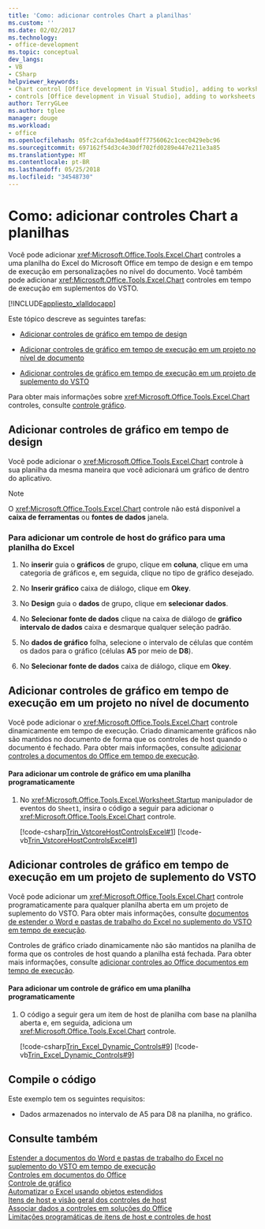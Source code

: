 ```yaml
---
title: 'Como: adicionar controles Chart a planilhas'
ms.custom: ''
ms.date: 02/02/2017
ms.technology:
- office-development
ms.topic: conceptual
dev_langs:
- VB
- CSharp
helpviewer_keywords:
- Chart control [Office development in Visual Studio], adding to worksheets
- controls [Office development in Visual Studio], adding to worksheets
author: TerryGLee
ms.author: tglee
manager: douge
ms.workload:
- office
ms.openlocfilehash: 05fc2cafda3ed4aa0ff7756062c1cec0429ebc96
ms.sourcegitcommit: 697162f54d3c4e30df702fd0289e447e211e3a85
ms.translationtype: MT
ms.contentlocale: pt-BR
ms.lasthandoff: 05/25/2018
ms.locfileid: "34548730"
---
```

# <a name="how-to-add-chart-controls-to-worksheets"></a>Como: adicionar controles Chart a planilhas
  Você pode adicionar <xref:Microsoft.Office.Tools.Excel.Chart> controles a uma planilha do Excel do Microsoft Office em tempo de design e em tempo de execução em personalizações no nível do documento. Você também pode adicionar <xref:Microsoft.Office.Tools.Excel.Chart> controles em tempo de execução em suplementos do VSTO.  
  
 [!INCLUDE[appliesto_xlalldocapp](../vsto/includes/appliesto-xlalldocapp-md.md)]  
  
 Este tópico descreve as seguintes tarefas:  
  
-   [Adicionar controles de gráfico em tempo de design](#designtime)  
  
-   [Adicionar controles de gráfico em tempo de execução em um projeto no nível de documento](#runtimedoclevel)  
  
-   [Adicionar controles de gráfico em tempo de execução em um projeto de suplemento do VSTO](#runtimeaddin)  
  
 Para obter mais informações sobre <xref:Microsoft.Office.Tools.Excel.Chart> controles, consulte [controle gráfico](../vsto/chart-control.md).  
  
##  <a name="designtime"></a> Adicionar controles de gráfico em tempo de design  
 Você pode adicionar o <xref:Microsoft.Office.Tools.Excel.Chart> controle à sua planilha da mesma maneira que você adicionará um gráfico de dentro do aplicativo.  
  
> [!NOTE]  
>  O <xref:Microsoft.Office.Tools.Excel.Chart> controle não está disponível a **caixa de ferramentas** ou **fontes de dados** janela.  
  
### <a name="to-add-a-chart-host-control-to-a-worksheet-in-excel"></a>Para adicionar um controle de host do gráfico para uma planilha do Excel  
  
1.  No **inserir** guia o **gráficos** de grupo, clique em **coluna**, clique em uma categoria de gráficos e, em seguida, clique no tipo de gráfico desejado.  
  
2.  No **Inserir gráfico** caixa de diálogo, clique em **Okey**.  
  
3.  No **Design** guia o **dados** de grupo, clique em **selecionar dados**.  
  
4.  No **Selecionar fonte de dados** clique na caixa de diálogo de **gráfico** **intervalo de dados** caixa e desmarque qualquer seleção padrão.  
  
5.  No **dados de gráfico** folha, selecione o intervalo de células que contém os dados para o gráfico (células **A5** por meio de **D8**).  
  
6.  No **Selecionar fonte de dados** caixa de diálogo, clique em **Okey**.  
  
##  <a name="runtimedoclevel"></a> Adicionar controles de gráfico em tempo de execução em um projeto no nível de documento  
 Você pode adicionar o <xref:Microsoft.Office.Tools.Excel.Chart> controle dinamicamente em tempo de execução. Criado dinamicamente gráficos não são mantidos no documento de forma que os controles de host quando o documento é fechado. Para obter mais informações, consulte [adicionar controles a documentos do Office em tempo de execução](../vsto/adding-controls-to-office-documents-at-run-time.md).  
  
#### <a name="to-add-a-chart-control-to-a-worksheet-programmatically"></a>Para adicionar um controle de gráfico em uma planilha programaticamente  
  
1.  No <xref:Microsoft.Office.Tools.Excel.Worksheet.Startup> manipulador de eventos do `Sheet1`, insira o código a seguir para adicionar o <xref:Microsoft.Office.Tools.Excel.Chart> controle.  
  
     [!code-csharp[Trin_VstcoreHostControlsExcel#1](../vsto/codesnippet/CSharp/Trin_VstcoreHostControlsExcelCS/Sheet1.cs#1)]
     [!code-vb[Trin_VstcoreHostControlsExcel#1](../vsto/codesnippet/VisualBasic/Trin_VstcoreHostControlsExcelVB/Sheet1.vb#1)]  
  
##  <a name="runtimeaddin"></a> Adicionar controles de gráfico em tempo de execução em um projeto de suplemento do VSTO  
 Você pode adicionar um <xref:Microsoft.Office.Tools.Excel.Chart> controle programaticamente para qualquer planilha aberta em um projeto de suplemento do VSTO. Para obter mais informações, consulte [documentos de estender o Word e pastas de trabalho do Excel no suplemento do VSTO em tempo de execução](../vsto/extending-word-documents-and-excel-workbooks-in-vsto-add-ins-at-run-time.md).  
  
 Controles de gráfico criado dinamicamente não são mantidos na planilha de forma que os controles de host quando a planilha está fechada. Para obter mais informações, consulte [adicionar controles ao Office documentos em tempo de execução](../vsto/adding-controls-to-office-documents-at-run-time.md).  
  
#### <a name="to-add-a-chart-control-to-a-worksheet-programmatically"></a>Para adicionar um controle de gráfico em uma planilha programaticamente  
  
1.  O código a seguir gera um item de host de planilha com base na planilha aberta e, em seguida, adiciona um <xref:Microsoft.Office.Tools.Excel.Chart> controle.  
  
     [!code-csharp[Trin_Excel_Dynamic_Controls#9](../vsto/codesnippet/CSharp/Trin_Excel_Dynamic_Controls/ThisAddIn.cs#9)]
     [!code-vb[Trin_Excel_Dynamic_Controls#9](../vsto/codesnippet/VisualBasic/Trin_Excel_Dynamic_Controls/ThisAddIn.vb#9)]  
  
## <a name="compile-the-code"></a>Compile o código  
 Este exemplo tem os seguintes requisitos:  
  
-   Dados armazenados no intervalo de A5 para D8 na planilha, no gráfico.  
  
## <a name="see-also"></a>Consulte também  
 [Estender a documentos do Word e pastas de trabalho do Excel no suplemento do VSTO em tempo de execução](../vsto/extending-word-documents-and-excel-workbooks-in-vsto-add-ins-at-run-time.md)   
 [Controles em documentos do Office](../vsto/controls-on-office-documents.md)   
 [Controle de gráfico](../vsto/chart-control.md)   
 [Automatizar o Excel usando objetos estendidos](../vsto/automating-excel-by-using-extended-objects.md)   
 [Itens de host e visão geral dos controles de host](../vsto/host-items-and-host-controls-overview.md)   
 [Associar dados a controles em soluções do Office](../vsto/binding-data-to-controls-in-office-solutions.md)   
 [Limitações programáticas de itens de host e controles de host](../vsto/programmatic-limitations-of-host-items-and-host-controls.md)  
  
  